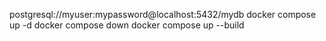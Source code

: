 postgresql://myuser:mypassword@localhost:5432/mydb
docker compose up -d
docker compose down
docker compose up --build
